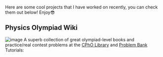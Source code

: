 
Here are some cool projects that I have worked on recently, you can check them out below! Enjoy😎

## Physics Olympiad Wiki
![image](https://user-images.githubusercontent.com/104330029/202877878-e232ca1f-4746-48e4-bd5a-461c037ace7e.png)
A superb collection of great olympiad-level books and practice/real contest problems at the [CPhO Library](https://pan.cpho.wiki/) and [Problem Bank](https://bank.cpho.wiki/) Tutorials: 
